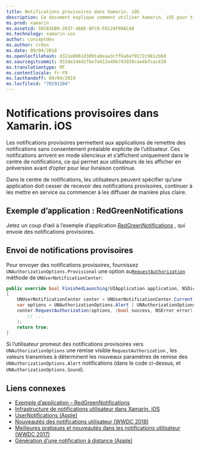 ```yaml
---
title: Notifications provisoires dans Xamarin. iOS
description: Ce document explique comment utiliser Xamarin. iOS pour travailler avec des notifications provisoires. Les notifications provisoires, introduites dans iOS 12, permettent aux applications d’envoyer des notifications silencieuses sans autorisation explicite de l’utilisateur.
ms.prod: xamarin
ms.assetid: 5DCB36B9-2637-48AE-8FC0-F6124F08AC48
ms.technology: xamarin-ios
author: conceptdev
ms.author: crdun
ms.date: 09/04/2018
ms.openlocfilehash: d321e8061d3091abeaa3cff6a6af9172c981cb60
ms.sourcegitcommit: 933de144d1fbe7d412e49b743839cae4bfcac439
ms.translationtype: MT
ms.contentlocale: fr-FR
ms.lasthandoff: 09/04/2019
ms.locfileid: "70291204"
---
```

# <a name="provisional-notifications-in-xamarinios"></a>Notifications provisoires dans Xamarin. iOS

Les notifications provisoires permettent aux applications de remettre des notifications sans consentement préalable explicite de l’utilisateur. Ces notifications arrivent en mode silencieux et s’affichent uniquement dans le centre de notifications, ce qui permet aux utilisateurs de les afficher en préversion avant d’opter pour leur livraison continue.

Dans le centre de notifications, les utilisateurs peuvent spécifier qu’une application doit cesser de recevoir des notifications provisoires, continuer à les mettre en service ou commencer à les diffuser de manière plus claire.

## <a name="sample-app-redgreennotifications"></a>Exemple d’application : RedGreenNotifications

Jetez un coup d’œil à l’exemple d’application [RedGreenNotifications](https://docs.microsoft.com/samples/xamarin/ios-samples/ios12-redgreennotifications) , qui envoie des notifications provisoires.

## <a name="sending-provisional-notifications"></a>Envoi de notifications provisoires

Pour envoyer des notifications provisoires, fournissez `UNAuthorizationOptions.Provisional` une option au[`RequestAuthorization`](xref:UserNotifications.UNUserNotificationCenter.RequestAuthorization*)
méthode de `UNUserNotificationCenter`:

```csharp
public override bool FinishedLaunching(UIApplication application, NSDictionary launchOptions)
{
    UNUserNotificationCenter center = UNUserNotificationCenter.Current;
    var options = UNAuthorizationOptions.Alert | UNAuthorizationOptions.Sound | UNAuthorizationOptions.Provisional;
    center.RequestAuthorization(options, (bool success, NSError error) => {
        // ...
    );
    return true;
}
```

Si l’utilisateur promeut des notifications provisoires vers `UNAuthorizationOptions` une remise visible `RequestAuthorization` , les valeurs transmises à déterminent les nouveaux paramètres de remise des `UNAuthorizationOptions.Alert` notifications (dans le code ci-dessus, et `UNAuthorizationOptions.Sound`).

## <a name="related-links"></a>Liens connexes

- [Exemple d’application – RedGreenNotifications](https://docs.microsoft.com/samples/xamarin/ios-samples/ios12-redgreennotifications)
- [Infrastructure de notifications utilisateur dans Xamarin. iOS](~/ios/platform/user-notifications/index.md)
- [UserNotifications (Apple)](https://developer.apple.com/documentation/usernotifications?language=objc)
- [Nouveautés des notifications utilisateur (WWDC 2018)](https://developer.apple.com/videos/play/wwdc2018/710/)
- [Meilleures pratiques et nouveautés dans les notifications utilisateur (WWDC 2017)](https://developer.apple.com/videos/play/wwdc2017/708/)
- [Génération d’une notification à distance (Apple)](https://developer.apple.com/documentation/usernotifications/setting_up_a_remote_notification_server/generating_a_remote_notification)
